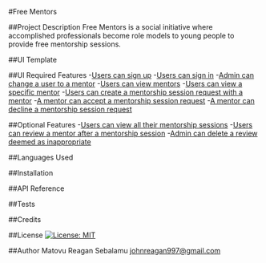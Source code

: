 #Free Mentors

##Project Description
Free Mentors is a social initiative where accomplished professionals become role models to young people to provide free mentorship sessions.

##UI Template


##UI Required Features
-[Users can sign up]()
-[Users can sign in]()
-[Admin can change a user to a mentor]()
-[Users can view mentors]()
-[Users can view a specific mentor]()
-[Users can create a mentorship session request with a mentor]()
-[A mentor can accept a mentorship session request]()
-[A mentor can decline a mentorship session request]()


##Optional Features
-[Users can view all their mentorship sessions]()
-[Users can review a mentor after a mentorship session]()
-[Admin can delete a review deemed as inappropriate]()


##Languages Used


##Installation


##API Reference

##Tests

##Credits

##License
[![License: MIT](https://img.shields.io/badge/License-MIT-yellow.svg)](https://opensource.org/licenses/MIT)

##Author
Matovu Reagan Sebalamu
johnreagan997@gmail.com


